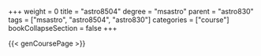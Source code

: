 +++
weight = 0
title = "astro8504"
degree = "msastro"
parent = "astro830"
tags = ["msastro", "astro8504", "astro830"]
categories = ["course"]
bookCollapseSection = false
+++

{{< genCoursePage >}}
